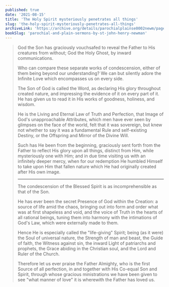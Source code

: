 ```yaml
---
published: true
date: '2021-08-15'
title: 'The Holy Spirit mysteriously penetrates all things'
slug: 'the-holy-spirit-mysteriously-penetrates-all-things'
archiveLink: 'https://archive.org/details/parochialplainse0002newm/page/217?view=theater'
bookSlug: 'parochial-and-plain-sermons-by-st-john-henry-newman'
---
```


> God the Son has graciously vouchsafed to reveal the Father to His creatures from without; God the Holy Ghost, by inward communications.
>
> Who can compare these separate works of condescension, either of them being beyond our understanding? We can but silently adore the Infinite Love which encompasses us on every side.
>
> The Son of God is called the Word, as declaring His glory throughout created nature, and impressing the evidence of it on every part of it. He has given us to read it in His works of goodness, holiness, and wisdom.
>
> He is the Living and Eternal Law of Truth and Perfection, that Image of God's unapproachable Attributes, which men have ever seen by glimpses on the face of the world, felt that it was sovereign, but knew not whether to say it was a fundamental Rule and self-existing Destiny, or the Offspring and Mirror of the Divine Will.
>
> Such has He been from the beginning, graciously sent forth from the Father to reflect His glory upon all things, distinct from Him, while mysteriously one with Him; and in due time visiting us with an infinitely deeper mercy, when for our redemption He humbled Himself to take upon Him that fallen nature which He had originally created after His own image.
>
> ---
>
> The condescension of the Blessed Spirit is as incomprehensible as that of the Son.
>
> He has ever been the secret Presence of God within the Creation: a source of life amid the chaos, bringing out into form and order what was at first shapeless and void, and the voice of Truth in the hearts of all rational beings, tuning them into harmony with the intimations of God's Law, which were externally made to them.
>
> Hence He is especially called the "life-giving" Spirit; being (as it were) the Soul of universal nature, the Strength of man and beast, the Guide of faith, the Witness against sin, the inward Light of patriarchs and prophets, the Grace abiding in the Christian soul, and the Lord and Ruler of the Church.
>
> Therefore let us ever praise the Father Almighty, who is the first Source of all perfection, in and together with His Co-equal Son and Spirit, through whose gracious ministrations we have been given to see "what manner of love" it is wherewith the Father has loved us.